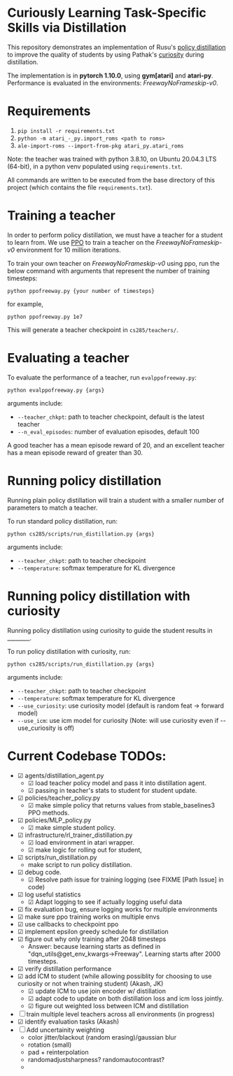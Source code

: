 # Curiously Learning Task-Specific Skills via Distillation

This repository demonstrates an implementation of Rusu's [policy distillation](https://arxiv.org/abs/1511.06295) to improve the quality of students by using Pathak's [curiosity](https://arxiv.org/abs/1705.05363) during distillation.

The implementation is in **pytorch 1.10.0**, using **gym[atari]** and **atari-py**. Performance is evaluated in the environments: *FreewayNoFrameskip-v0*.

# Requirements

1. `pip install -r requirements.txt`
2. `python -m atari_-_py.import_roms <path to roms>`
3. `ale-import-roms --import-from-pkg atari_py.atari_roms`

Note: the teacher was trained with python 3.8.10, on Ubuntu 20.04.3 LTS (64-bit), in a python venv populated using `requirements.txt`.

All commands are written to be executed from the base directory of this project (which contains the file `requirements.txt`).

# Training a teacher

In order to perform policy distillation, we must have a teacher for a student to learn from. We use [PPO](https://arxiv.org/abs/1707.06347) to train a teacher on the *FreewayNoFrameskip-v0* environment for 10 million iterations. 

To train your own teacher on *FreewayNoFrameskip-v0* using ppo, run the below command with arguments that represent the number of training timesteps:

    python ppofreeway.py {your number of timesteps}

for example,

    python ppofreeway.py 1e7

This will generate a teacher checkpoint in `cs285/teachers/`.

# Evaluating a teacher

To evaluate the performance of a teacher, run `evalppofreeway.py`:

    python evalppofreeway.py {args}

arguments include:
- `--teacher_chkpt`: path to teacher checkpoint, default is the latest teacher
- `--n_eval_episodes`: number of evaluation episodes, default 100

A good teacher has a mean episode reward of 20, and an excellent teacher has a mean episode reward of greater than 30. 

# Running policy distillation

Running plain policy distillation will train a student with a smaller number of parameters to match a teacher.

To run standard policy distillation, run:

    python cs285/scripts/run_distillation.py {args}

arguments include:
- `--teacher_chkpt`: path to teacher checkpoint
- `--temperature`: softmax temperature for KL divergence

# Running policy distillation with curiosity

Running policy distillation using curiosity to guide the student results in ________.

To run policy distillation with curiosity, run:

    python cs285/scripts/run_distillation.py {args}

arguments include:
- `--teacher_chkpt`: path to teacher checkpoint
- `--temperature`: softmax temperature for KL divergence
- `--use_curiosity`: use curiosity model (default is random feat -> forward model)
- `--use_icm`: use icm model for curiosity (Note: will use curiosity even if --use_curiosity is off)

# Current Codebase TODOs:
- ☑ agents/distillation_agent.py
    - ☑ load teacher policy model and pass it into distillation agent.
    - ☑ passing in teacher's stats to student for student update.
- ☑ policies/teacher_policy.py
    - ☑ make simple policy that returns values from stable_baselines3 PPO methods.
- ☑ policies/MLP_policy.py
    - ☑ make simple student policy.
- ☑ infrastructure/rl_trainer_distillation.py
    - ☑ load environment in atari wrapper.
    - ☑ make logic for rolling out for student, 
- ☑ scripts/run_distillation.py
    - make script to run policy distillation.
- ☑ debug code.
    - ☑ Resolve path issue for training logging (see FIXME [Path Issue] in code)
- ☑ log useful statistics
    - ☑ Adapt logging to see if actually logging useful data
- ☑ fix evaluation bug, ensure logging works for multiple environments
- ☑ make sure ppo training works on multiple envs
- ☑ use callbacks to checkpoint ppo
- ☑ implement epsilon greedy schedule for distillation
- ☑ figure out why only training after 2048 timesteps
    - Answer: because learning starts as defined in "dqn_utils@get_env_kwargs->Freeway". Learning starts after 2000 timesteps.
- ☑ verify distillation performance
- ☑ add ICM to student (while allowing possiblity for choosing to use curiosity or not when training student) (Akash, JK)
    - ☑ update ICM to use join encoder w/ distillation
    - ☑ adapt code to update on both distillation loss and icm loss jointly.
    - ☑ figure out weighted loss between ICM and distillation
- ☐ train multiple level teachers across all environments (in progress)
- ☑ identify evaluation tasks (Akash)
- ☐ Add uncertainity weighting
    - color jitter/blackout (random erasing)/gaussian blur
    - rotation (small)
    - pad + reinterpolation
    - randomadjustsharpness? randomautocontrast?
    - 